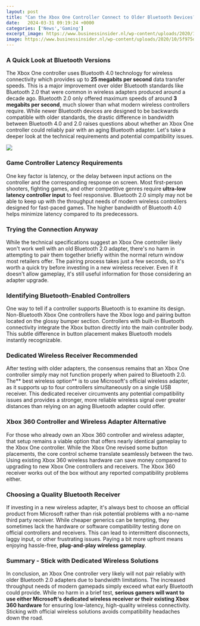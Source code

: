 ```yaml
---
layout: post
title: "Can the Xbox One Controller Connect to Older Bluetooth Devices?"
date:   2024-03-31 09:19:24 +0000
categories: ['News','Gaming']
excerpt_image: https://www.businessinsider.nl/wp-content/uploads/2020/10/5f975d38262d9-scaled.jpg
image: https://www.businessinsider.nl/wp-content/uploads/2020/10/5f975d38262d9-scaled.jpg
---
```


### A Quick Look at Bluetooth Versions 
The Xbox One controller uses Bluetooth 4.0 technology for wireless connectivity which provides up to **25 megabits per second** data transfer speeds. This is a major improvement over older Bluetooth standards like Bluetooth 2.0 that were common in wireless adapters produced around a decade ago. Bluetooth 2.0 only offered maximum speeds of around **3 megabits per second**, much slower than what modern wireless controllers require. 
While newer Bluetooth devices are designed to be backwards compatible with older standards, the drastic difference in bandwidth between Bluetooth 4.0 and 2.0 raises questions about whether an Xbox One controller could reliably pair with an aging Bluetooth adapter. Let's take a deeper look at the technical requirements and potential compatibility issues.

![](https://www.businessinsider.nl/wp-content/uploads/2020/10/5f975d38262d9-scaled.jpg)
### Game Controller Latency Requirements
One key factor is latency, or the delay between input actions on the controller and the corresponding response on screen. Most first-person shooters, fighting games, and other competitive genres require **ultra-low latency controller input** to feel responsive. Bluetooth 2.0 simply may not be able to keep up with the throughput needs of modern wireless controllers designed for fast-paced games. The higher bandwidth of Bluetooth 4.0 helps minimize latency compared to its predecessors.
### Trying the Connection Anyway
While the technical specifications suggest an Xbox One controller likely won't work well with an old Bluetooth 2.0 adapter, there's no harm in attempting to pair them together briefly within the normal return window most retailers offer. The pairing process takes just a few seconds, so it's worth a quick try before investing in a new wireless receiver. Even if it doesn't allow gameplay, it's still useful information for those considering an adapter upgrade.
### Identifying Bluetooth-Enabled Controllers
One way to tell if a controller supports Bluetooth is to examine its design. Non-Bluetooth Xbox One controllers have the Xbox logo and pairing button located on the glossy bumper section. Controllers with built-in Bluetooth connectivity integrate the Xbox button directly into the main controller body. This subtle difference in button placement makes Bluetooth models instantly recognizable.
### Dedicated Wireless Receiver Recommended
After testing with older adapters, the consensus remains that an Xbox One controller simply may not function properly when paired to Bluetooth 2.0. The** best wireless option** is to use Microsoft's official wireless adapter, as it supports up to four controllers simultaneously on a single USB receiver. This dedicated receiver circumvents any potential compatibility issues and provides a stronger, more reliable wireless signal over greater distances than relying on an aging Bluetooth adapter could offer.
### Xbox 360 Controller and Wireless Adapter Alternative 
For those who already own an Xbox 360 controller and wireless adapter, that setup remains a viable option that offers nearly identical gameplay to the Xbox One controller. While the Xbox One revised some button placements, the core control scheme translate seamlessly between the two. Using existing Xbox 360 wireless hardware can save money compared to upgrading to new Xbox One controllers and receivers. The Xbox 360 receiver works out of the box without any reported compatibility problems either.
### Choosing a Quality Bluetooth Receiver
If investing in a new wireless adapter, it's always best to choose an official product from Microsoft rather than risk potential problems with a no-name third party receiver. While cheaper generics can be tempting, they sometimes lack the hardware or software compatibility testing done on official controllers and receivers. This can lead to intermittent disconnects, laggy input, or other frustrating issues. Paying a bit more upfront means enjoying hassle-free, **plug-and-play wireless gameplay**.
### Summary - Stick with Dedicated Wireless Solutions
In conclusion, an Xbox One controller very likely will not pair reliably with older Bluetooth 2.0 adapters due to bandwidth limitations. The increased throughput needs of modern gamepads simply exceed what early Bluetooth could provide. While no harm in a brief test, **serious gamers will want to use either Microsoft's dedicated wireless receiver or their existing Xbox 360 hardware** for ensuring low-latency, high-quality wireless connectivity. Sticking with official wireless solutions avoids compatibility headaches down the road.
